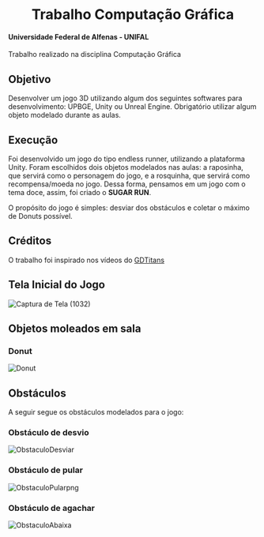 <div align="center">
<h1> Trabalho Computação Gráfica </h1>
</div>

#### Universidade Federal de Alfenas - UNIFAL
Trabalho realizado na disciplina Computação Gráfica

## Objetivo
Desenvolver um jogo 3D utilizando algum dos seguintes softwares para desenvolvimento: UPBGE, Unity ou Unreal Engine. Obrigatório utilizar algum objeto modelado durante as aulas. 

## Execução
Foi desenvolvido um jogo do tipo endless runner, utilizando a plataforma Unity. Foram escolhidos dois objetos modelados nas aulas: a raposinha, que servirá como o personagem do jogo, e a rosquinha, que servirá como recompensa/moeda no jogo. Dessa forma, pensamos em um jogo com o tema doce, assim, foi criado o <b>SUGAR RUN</b>.

O propósito do jogo é simples: desviar dos obstáculos e coletar o máximo de Donuts possível. 

## Créditos
O trabalho foi inspirado nos vídeos do [GDTitans](https://www.youtube.com/@GDTitans)

## Tela Inicial do Jogo
![Captura de Tela (1032)](https://user-images.githubusercontent.com/89847080/220929415-3beb8a70-1c03-4525-a5b7-01d8ef76793c.png)

## Objetos moleados em sala

### Donut
![Donut](https://user-images.githubusercontent.com/89847080/220490334-8ce7e044-c535-4fa8-b94c-e0196431c69e.png)

## Obstáculos 
A seguir segue os obstáculos modelados para o jogo:

### Obstáculo de desvio
![ObstaculoDesviar](https://user-images.githubusercontent.com/89847080/220490314-cecb4b5f-c404-4f97-a859-7bbe6d86f8c6.png)

### Obstáculo de pular
![ObstaculoPularpng](https://user-images.githubusercontent.com/89847080/220490323-5130245a-419f-4af2-8c93-24f38dabe47c.png)

### Obstáculo de agachar
![ObstaculoAbaixa](https://user-images.githubusercontent.com/89847080/220490344-b2f0cb1a-ced4-4bc8-addd-46811796aa19.png)

